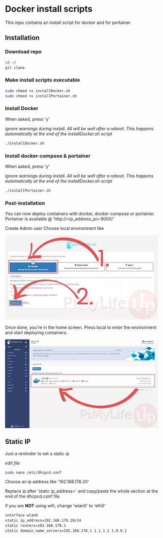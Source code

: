 # Docker install scripts
This repo contains an install script for docker and for portainer. 

## Installation

### Download repo
```bash
cd ~/
git clone 
```

### Make install scripts executable
```bash
sudo chmod +x installDocker.sh
sudo chmod +x installPortainer.sh
```

### Install Docker
When asked, press 'y' 

_ignore warnings during install. All will be well after a reboot. This happens automatically at the end of the installDocker.sh script_

```bash
./installDocker.sh
```

### Install docker-compose & portainer
When asked, press 'y' 

_ignore warnings during install. All will be well after a reboot. This happens automatically at the end of the installDocker.sh script_

```bash
./installPortainer.sh
```

### Post-installation
You can now deploy containers with docker, docker-compose or portainer.
Portainer is available @ 'http://<ip_address_pi>:9000/'

Create Admin user 
Choose local environment like 

![PortainerEnvironment](../lib/PortainerEnvironment.png)

Once done, you're in the home screen. 
Press local to enter the environment and start deploying containers.
                                                    
![PortainerHome](../lib/PortainerHome.png)

## Static IP
Just a reminder to set a static ip

_edit file_
```bash
sudo nano /etc/dhcpcd.conf
```
Choose an ip address like '192.168.178.20'

Replace ip after 'static ip_address=' and copy/paste the whole section at the end of the dhcpcd.conf file

if you are __NOT__ using wifi, change 'wlan0' to 'eth0'

```bash
interface wlan0
static ip_address=192.168.178.20/24
static routers=192.168.178.1
static domain_name_servers=192.168.178.1 1.1.1.1 1.0.0.1
```
